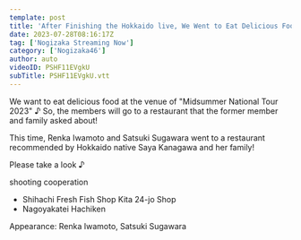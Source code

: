 ```yaml
---
template: post
title: 'After Finishing the Hokkaido live, We Went to Eat Delicious Food! [Seafood in Hokkaido]'
date: 2023-07-28T08:16:17Z
tag: ['Nogizaka Streaming Now']
category: ['Nogizaka46']
author: auto 
videoID: PSHF11EVgkU
subTitle: PSHF11EVgkU.vtt
---
```

We want to eat delicious food at the venue of "Midsummer National Tour 2023" ♪ So, the members will go to a restaurant that the former member and family asked about!

This time, Renka Iwamoto and Satsuki Sugawara went to a restaurant recommended by Hokkaido native Saya Kanagawa and her family!

Please take a look ♪

shooting cooperation

- Shihachi Fresh Fish Shop Kita 24-jo Shop
- Nagoyakatei Hachiken

Appearance: Renka Iwamoto, Satsuki Sugawara
